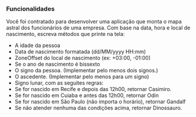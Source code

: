 ### Funcionalidades

Você foi contratado para desenvolver uma aplicação que monta o mapa astral dos funcionários de uma empresa. Com base na data, hora e local de nascimento, escreva métodos que printe na tela:

- A idade da pessoa
- Data de nascimento formatada (dd/MM/yyyy HH:mm)
- ZoneOffset do local de nascimento (ex: +03:00, -01:00)
- Se o ano de nascimento é bissexto
- O signo da pessoa. (Implementar pelo menos dois signos.)
- O ascedente. (Implementar pelo menos para um signo)
- Signo lunar, com as seguites regras:
- Se for nascido em Recife e depois das 12h00, retornar Casimiro.
- Se for nascido em Cuiaba e antes das 12h00, retornar Odin
- Se for nascido em São Paulo (não importa o horário), retornar Gandalf
- Se não atender nenhuma das condições acima, retornar Dinossauro.
